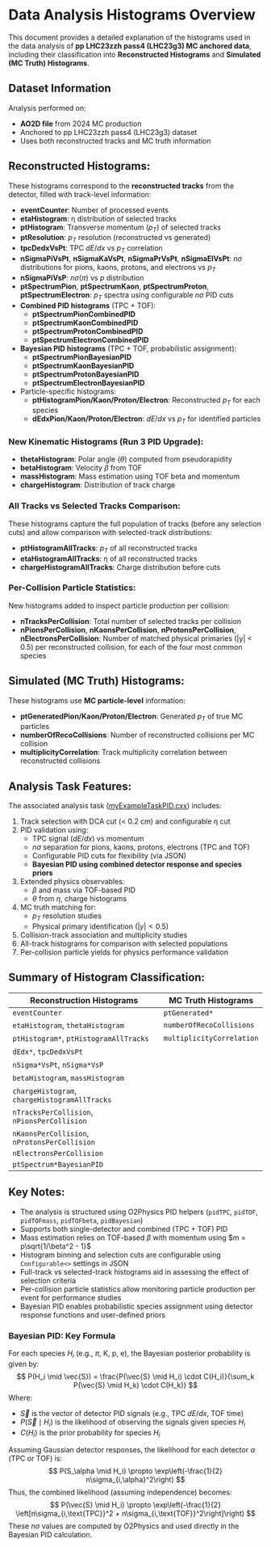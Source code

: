 # Data Analysis Histograms Overview

This document provides a detailed explanation of the histograms used in the data analysis of **pp LHC23zzh pass4 (LHC23g3) MC anchored data**, including their classification into **Reconstructed Histograms** and **Simulated (MC Truth) Histograms**.

## Dataset Information
Analysis performed on:
- **AO2D file** from 2024 MC production
- Anchored to pp LHC23zzh pass4 (LHC23g3) dataset
- Uses both reconstructed tracks and MC truth information

## Reconstructed Histograms:
These histograms correspond to the **reconstructed tracks** from the detector, filled with track-level information:

- **eventCounter**: Number of processed events
- **etaHistogram**: η distribution of selected tracks
- **ptHistogram**: Transverse momentum ($p_T$) of selected tracks
- **ptResolution**: $p_T$ resolution (reconstructed vs generated)
- **tpcDedxVsPt**: TPC $dE/dx$ vs $p_T$ correlation
- **nSigmaPiVsPt**, **nSigmaKaVsPt**, **nSigmaPrVsPt**, **nSigmaElVsPt**: $n\sigma$ distributions for pions, kaons, protons, and electrons vs $p_T$
- **nSigmaPiVsP**: $n\sigma(\pi)$ vs $p$ distribution
- **ptSpectrumPion**, **ptSpectrumKaon**, **ptSpectrumProton**, **ptSpectrumElectron**: $p_T$ spectra using configurable $n\sigma$ PID cuts
- **Combined PID histograms** (TPC + TOF):
  - **ptSpectrumPionCombinedPID**
  - **ptSpectrumKaonCombinedPID**
  - **ptSpectrumProtonCombinedPID**
  - **ptSpectrumElectronCombinedPID**
- **Bayesian PID histograms** (TPC + TOF, probabilistic assignment):
  - **ptSpectrumPionBayesianPID**
  - **ptSpectrumKaonBayesianPID**
  - **ptSpectrumProtonBayesianPID**
  - **ptSpectrumElectronBayesianPID**
- Particle-specific histograms:
  - **ptHistogramPion/Kaon/Proton/Electron**: Reconstructed $p_T$ for each species
  - **dEdxPion/Kaon/Proton/Electron**: $dE/dx$ vs $p_T$ for identified particles

### New Kinematic Histograms (Run 3 PID Upgrade):
- **thetaHistogram**: Polar angle ($\theta$) computed from pseudorapidity
- **betaHistogram**: Velocity $\beta$ from TOF
- **massHistogram**: Mass estimation using TOF beta and momentum
- **chargeHistogram**: Distribution of track charge

### All Tracks vs Selected Tracks Comparison:
These histograms capture the full population of tracks (before any selection cuts) and allow comparison with selected-track distributions:
- **ptHistogramAllTracks**: $p_T$ of all reconstructed tracks
- **etaHistogramAllTracks**: η of all reconstructed tracks
- **chargeHistogramAllTracks**: Charge distribution before cuts

### Per-Collision Particle Statistics:
New histograms added to inspect particle production per collision:
- **nTracksPerCollision**: Total number of selected tracks per collision
- **nPionsPerCollision**, **nKaonsPerCollision**, **nProtonsPerCollision**, **nElectronsPerCollision**: Number of matched physical primaries (|y| < 0.5) per reconstructed collision, for each of the four most common species

## Simulated (MC Truth) Histograms:
These histograms use **MC particle-level** information:

- **ptGeneratedPion/Kaon/Proton/Electron**: Generated $p_T$ of true MC particles
- **numberOfRecoCollisions**: Number of reconstructed collisions per MC collision
- **multiplicityCorrelation**: Track multiplicity correlation between reconstructed collisions

## Analysis Task Features:
The associated analysis task ([myExampleTaskPID.cxx](myExampleTaskPID.cxx)) includes:
1. Track selection with DCA cut (< 0.2 cm) and configurable η cut
2. PID validation using:
   - TPC signal ($dE/dx$) vs momentum
   - $n\sigma$ separation for pions, kaons, protons, electrons (TPC and TOF)
   - Configurable PID cuts for flexibility (via JSON)
   - **Bayesian PID using combined detector response and species priors**
3. Extended physics observables:
   - $\beta$ and mass via TOF-based PID
   - $\theta$ from $\eta$, charge histograms
4. MC truth matching for:
   - $p_T$ resolution studies
   - Physical primary identification ($|y| < 0.5$)
5. Collision-track association and multiplicity studies
6. All-track histograms for comparison with selected populations
7. Per-collision particle yields for physics performance validation

## Summary of Histogram Classification:

| Reconstruction Histograms               | MC Truth Histograms         |
|-----------------------------------------|-----------------------------|
| `eventCounter`                          | `ptGenerated*`              |
| `etaHistogram`, `thetaHistogram`        | `numberOfRecoCollisions`    |
| `ptHistogram*`, `ptHistogramAllTracks`  | `multiplicityCorrelation`   |
| `dEdx*`, `tpcDedxVsPt`                  |                             |
| `nSigma*VsPt`, `nSigma*VsP`             |                             |
| `betaHistogram`, `massHistogram`        |                             |
| `chargeHistogram`, `chargeHistogramAllTracks` |                       |
| `nTracksPerCollision`, `nPionsPerCollision`   |                       |
| `nKaonsPerCollision`, `nProtonsPerCollision`  |                       |
| `nElectronsPerCollision` |                                            |
| `ptSpectrum*BayesianPID` |                                            |

## Key Notes:
- The analysis is structured using O2Physics PID helpers (`pidTPC`, `pidTOF`, `pidTOFmass`, `pidTOFbeta`, `pidBayesian`)
- Supports both single-detector and combined (TPC + TOF) PID
- Mass estimation relies on TOF-based $\beta$ with momentum using $m = p\sqrt{1/\beta^2 - 1}$
- Histogram binning and selection cuts are configurable using `Configurable<>` settings in JSON
- Full-track vs selected-track histograms aid in assessing the effect of selection criteria
- Per-collision particle statistics allow monitoring particle production per event for performance studies
- Bayesian PID enables probabilistic species assignment using detector response functions and user-defined priors

### Bayesian PID: Key Formula
For each species $H_i$ (e.g., $\pi$, K, p, e), the Bayesian posterior probability is given by:
$$
P(H_i \mid \vec{S}) = \frac{P(\vec{S} \mid H_i) \cdot C(H_i)}{\sum_k P(\vec{S} \mid H_k) \cdot C(H_k)}
$$
Where:
- $\vec{S}$ is the vector of detector PID signals (e.g., TPC $dE/dx$, TOF time)
- $P(\vec{S} \mid H_i)$ is the likelihood of observing the signals given species $H_i$
- $C(H_i)$ is the prior probability for species $H_i$

Assuming Gaussian detector responses, the likelihood for each detector $\alpha$ (TPC or TOF) is:
$$
P(S_\alpha \mid H_i) \propto \exp\left(-\frac{1}{2} n\sigma_{i,\alpha}^2\right)
$$
Thus, the combined likelihood (assuming independence) becomes:
$$
P(\vec{S} \mid H_i) \propto \exp\left(-\frac{1}{2} \left[n\sigma_{i,\text{TPC}}^2 + n\sigma_{i,\text{TOF}}^2\right]\right)
$$
These $n\sigma$ values are computed by O2Physics and used directly in the Bayesian PID calculation.
